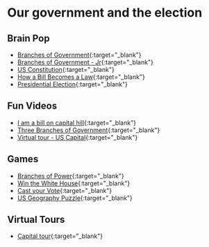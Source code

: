 # Our government and the election

## Brain Pop

- [Branches of Government](https://www.brainpop.com/socialstudies/elections/branchesofgovernment/){:target="\_blank"}
- [Branches of Government - Jr](https://jr.brainpop.com/socialstudies/government/branchesofgovernment/){:target="\_blank"}
- [US Constitution](https://www.brainpop.com/socialstudies/elections/usconstitution/){:target="\_blank"}
- [How a Bill Becomes a Law](https://www.brainpop.com/socialstudies/usgovernment/howabillbecomesalaw/){:target="\_blank"}
- [Presidential Election](https://www.brainpop.com/socialstudies/usgovernment/presidentialelection/){:target="\_blank"}

## Fun Videos

- [I am a bill on capital hill](https://www.youtube.com/watch?v=H-eYBZFEzf8){:target="\_blank"}
- [Three Branches of Government](https://www.youtube.com/watch?v=OvwlRTYvU8o){:target="\_blank"}
- [Virtual tour - US Capital](https://www.youtube.com/watch?v=qvgq1awXNzs){:target="\_blank"}

## Games

- [Branches of Power](https://www.icivics.org/games/branches-power){:target="\_blank"}
- [Win the White House](https://www.icivics.org/games/win-white-house){:target="\_blank"}
- [Cast your Vote](https://www.icivics.org/games/cast-your-vote){:target="\_blank"}
- [US Geography Puzzle](https://www.abcya.com/games/usa_geography_puzzle_map){:target="\_blank"}

## Virtual Tours

- [Capital tour](https://www.capitol.gov/){:target="\_blank"}
